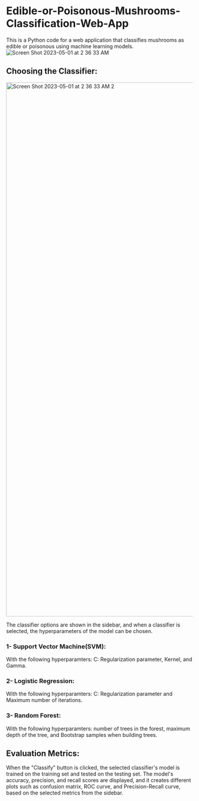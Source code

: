 # Edible-or-Poisonous-Mushrooms-Classification-Web-App
This is a Python code for a web application that classifies mushrooms as edible or poisonous using machine learning models.
![Screen Shot 2023-05-01 at 2 36 33 AM](https://user-images.githubusercontent.com/67872328/235381292-b0d9de4c-1932-4477-bae2-b53e2678d4e2.png)

## Choosing the Classifier: 
<img width="1440" alt="Screen Shot 2023-05-01 at 2 36 33 AM 2" src="https://user-images.githubusercontent.com/67872328/235381295-aa44384e-6d40-4c04-83ff-ce2a7ccce872.png">

The classifier options are shown in the sidebar, and when a classifier is selected, the hyperparameters of the model can be chosen.

### 1- Support Vector Machine(SVM): 

With the following hyperparamters: C: Regularization parameter, Kernel, and Gamma.


### 2-  Logistic Regression: 

With the following hyperparamters: C: Regularization parameter and Maximum number of iterations.

### 3- Random Forest:

With the following hyperparamters: number of trees in the forest, maximum depth of the tree, and Bootstrap samples when building trees.



## Evaluation Metrics: 
When the "Classify" button is clicked, the selected classifier's model is trained on the training set and tested on the testing set. The model's accuracy, precision, and recall scores are displayed, and it creates different plots such as confusion matrix, ROC curve, and Precision-Recall curve, based on the selected metrics from the sidebar.
